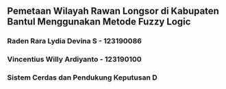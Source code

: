 ## Pemetaan Wilayah Rawan Longsor di Kabupaten Bantul Menggunakan Metode Fuzzy Logic
### Raden Rara Lydia Devina S - 123190086
### Vincentius Willy Ardiyanto - 123190100
### Sistem Cerdas dan Pendukung Keputusan D
